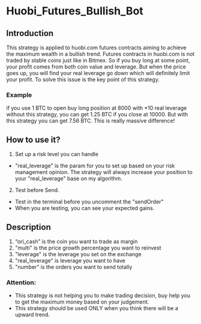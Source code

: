 # Huobi_Futures_Bullish_Bot

## Introduction
This strategy is applied to huobi.com futures contracts aiming to achieve the maximum wealth in a bullish trend. Futures contracts in huobi.com is not traded by stable coins just like in Bitmex. So if you buy long at some point, your profit comes from both coin value and leverage. But when the price goes up, you will find your real leverage go down which will definitely limit your profit. To solve this issue is the key point of this strategy.

### Example
if you use 1 BTC to open buy long position at 8000 with *10 real leverage without this strategy, you can get 1.25 BTC if you close at 10000. But with this strategy you can get 7.56 BTC. This is really massive difference!

## How to use it?
1. Set up a risk level you can handle
  - "real_leverage" is the param for you to set up based on your risk management opinion. The strategy will always increase your position to your "real_leverage" base on my algorithm.
2. Test before Send.
  - Test in the terminal before you uncomment the "sendOrder"
  - When you are testing, you can see your expected gains.
  
## Description
1. “ori_cash” is the coin you want to trade as margin
2. "multi" is the price growth percentage you want to reinvest
3. "leverage" is the leverage you set on the exchange
4. "real_leverage" is leverage you want to have
5. "number" is the orders you want to send totally

### Attention: 
- This strategy is not helping you to make trading decision, buy help you to get the maximum money based on your judgement.
- This strategy should be used ONLY when you think there will be a upward trend.
